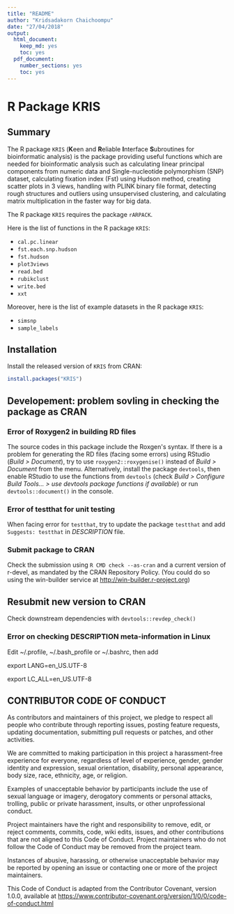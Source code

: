 ```yaml
---
title: "README"
author: "Kridsadakorn Chaichoompu"
date: "27/04/2018"
output:
  html_document:
    keep_md: yes
    toc: yes
  pdf_document: 
    number_sections: yes
    toc: yes
---
```




# R Package KRIS

## Summary

The R package ```KRIS``` (**K**een and **R**eliable **I**nterface **S**ubroutines for 
bioinformatic analysis) is the package providing useful functions which are 
needed for bioinformatic analysis such as calculating linear principal 
components from numeric data and Single-nucleotide polymorphism (SNP) dataset, 
calculating fixation index (Fst) using Hudson method, creating scatter plots in 
3 views, handling with PLINK binary file format, detecting rough structures and 
outliers using unsupervised clustering, and calculating matrix multiplication 
in the faster way for big data.

The R package ```KRIS``` requires the package ```rARPACK```.

Here is the list of functions in the R package ```KRIS```:

* ```cal.pc.linear```
* ```fst.each.snp.hudson```
* ```fst.hudson```
* ```plot3views```
* ```read.bed```
* ```rubikclust```
* ```write.bed```
* ```xxt```

Moreover, here is the list of example datasets in the R package ```KRIS```:

* ```simsnp```
* ```sample_labels```

## Installation

Install the released version of ```KRIS``` from CRAN:


```r
install.packages("KRIS")
```

## Developement: problem sovling in checking the package as CRAN

### Error of Roxygen2 in building RD files

The source codes in this package include the Roxgen's syntax. If there is a 
problem for generating the RD files (facing some errors) using RStudio (_Build > 
Document_), try to use ```roxygen2::roxygenise()``` instead of _Build > Document_ 
from the menu. Alternatively, install the package ```devtools```, then enable 
RStudio to use the functions from ```devtools``` (check _Build > Configure Build 
Tools... > use devtools package functions if available_) or run 
```devtools::document()``` in the console.

### Error of testthat for unit testing

When facing error for ```testthat```, try to update the package ```testthat``` and add 
```Suggests: testthat``` in _DESCRIPTION_ file.

### Submit package to CRAN

Check the submission using ```R CMD check --as-cran``` and a current version of 
r-devel, as mandated by the CRAN Repository Policy. (You could do so using the 
win-builder service at http://win-builder.r-project.org)

## Resubmit new version to CRAN

Check downstream dependencies with ```devtools::revdep_check()```

### Error on checking DESCRIPTION meta-information in Linux

Edit ~/.profile, ~/.bash_profile or ~/.bashrc, then add

export LANG=en_US.UTF-8

export LC_ALL=en_US.UTF-8

## CONTRIBUTOR CODE OF CONDUCT

As contributors and maintainers of this project, we pledge to respect all people 
who contribute through reporting issues, posting feature requests, updating 
documentation, submitting pull requests or patches, and other activities.

We are committed to making participation in this project a harassment-free 
experience for everyone, regardless of level of experience, gender, gender 
identity and expression, sexual orientation, disability, personal appearance, 
body size, race, ethnicity, age, or religion.

Examples of unacceptable behavior by participants include the use of sexual 
language or imagery, derogatory comments or personal attacks, trolling, public 
or private harassment, insults, or other unprofessional conduct.

Project maintainers have the right and responsibility to remove, edit, or reject 
comments, commits, code, wiki edits, issues, and other contributions that are 
not aligned to this Code of Conduct. Project maintainers who do not follow the 
Code of Conduct may be removed from the project team.

Instances of abusive, harassing, or otherwise unacceptable behavior may be 
reported by opening an issue or contacting one or more of the project 
maintainers.

This Code of Conduct is adapted from the Contributor Covenant, version 1.0.0, 
available at https://www.contributor-covenant.org/version/1/0/0/code-of-conduct.html

